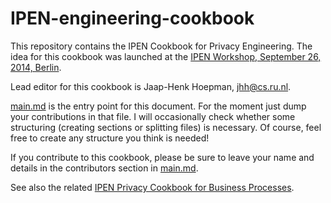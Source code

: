 # IPEN-engineering-cookbook

This repository contains the IPEN Cookbook for Privacy Engineering. The idea for this cookbook was launched at the [IPEN Workshop, September 26, 2014, Berlin](https://secure.edps.europa.eu/EDPSWEB/edps/lang/en/EDPS/IPEN/IPEN_Workshop).

Lead editor for this cookbook is Jaap-Henk Hoepman, jhh@cs.ru.nl.

[main.md](./main.md) is the entry point for this document. For the moment just dump your contributions in that file. I will occasionally check whether some structuring (creating sections or splitting files) is necessary. Of course, feel free to create any structure you think is needed!

If you contribute to this cookbook, please be sure to leave your name and details in the contributors section in [main.md](./main.md).

See also the related [IPEN Privacy Cookbook for Business Processes](https://github.com/michael-oneill/IPEN-cookbook/).

